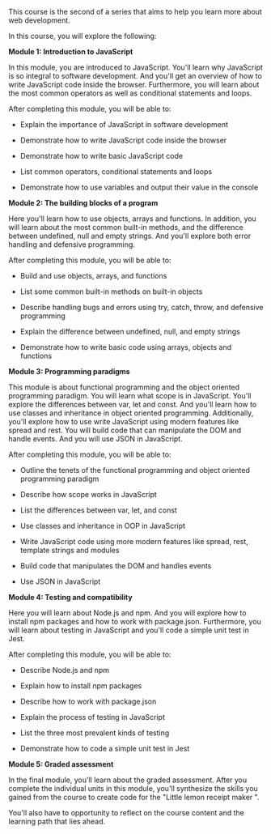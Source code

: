 This course is the second of a series that aims to help you learn more about web development.

In this course, you will explore the following:

**Module 1: Introduction to JavaScript**

In this module, you are introduced to JavaScript. You'll learn why JavaScript is so integral to software development. And you'll get an overview of how to write JavaScript code inside the browser. Furthermore, you will learn about the most common operators as well as conditional statements and loops.

After completing this module, you will be able to:

- Explain the importance of JavaScript in software development
    
- Demonstrate how to write JavaScript code inside the browser
    
- Demonstrate how to write basic JavaScript code
    
- List common operators, conditional statements and loops
    
- Demonstrate how to use variables and output their value in the console
    

**Module 2: The building blocks of a program**

Here you'll learn how to use objects, arrays and functions. In addition, you will learn about the most common built-in methods, and the difference between undefined, null and empty strings. And you'll explore both error handling and defensive programming.

After completing this module, you will be able to:

- Build and use objects, arrays, and functions
    
- List some common built-in methods on built-in objects
    
- Describe handling bugs and errors using try, catch, throw, and defensive programming
    
- Explain the difference between undefined, null, and empty strings
    
- Demonstrate how to write basic code using arrays, objects and functions
    

**Module 3: Programming paradigms**

This module is about functional programming and the object oriented programming paradigm. You will learn what scope is in JavaScript. You'll explore the differences between var, let and const. And you'll learn how to use classes and inheritance in object oriented programming. Additionally, you'll explore how to use write JavaScript using modern features like spread and rest. You will build code that can manipulate the DOM and handle events. And you will use JSON in JavaScript.

After completing this module, you will be able to:

- Outline the tenets of the functional programming and object oriented programming paradigm
    
- Describe how scope works in JavaScript
    
- List the differences between var, let, and const
    
- Use classes and inheritance in OOP in JavaScript
    
- Write JavaScript code using more modern features like spread, rest, template strings and modules
    
- Build code that manipulates the DOM and handles events
    
- Use JSON in JavaScript
    

**Module 4: Testing and compatibility**

Here you will learn about Node.js and npm. And you will explore how to install npm packages and how to work with package.json. Furthermore, you will learn about testing in JavaScript and you'll code a simple unit test in Jest.

After completing this module, you will be able to:

- Describe Node.js and npm
    
- Explain how to install npm packages
    
- Describe how to work with package.json
    
- Explain the process of testing in JavaScript
    
- List the three most prevalent kinds of testing
    
- Demonstrate how to code a simple unit test in Jest
    

**Module 5: Graded assessment**

In the final module, you'll learn about the graded assessment. After you complete the individual units in this module, you'll synthesize the skills you gained from the course to create code for the "Little lemon receipt maker ".

You'll also have to opportunity to reflect on the course content and the learning path that lies ahead.